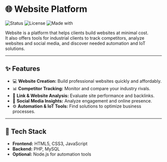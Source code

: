# 🌐 Website Platform

![Status](https://img.shields.io/badge/status-active-brightgreen)
![License](https://img.shields.io/badge/license-MIT-blue)
![Made with](https://img.shields.io/badge/made%20with-love-pink)

Website is a platform that helps clients build websites at minimal cost.  
It also offers tools for industrial clients to track competitors, analyze websites and social media, and discover needed automation and IoT solutions.

---

## ✨ Features
- 💻 **Website Creation:** Build professional websites quickly and affordably.  
- 📊 **Competitor Tracking:** Monitor and compare your industry rivals.  
- 🔗 **Link & Website Analysis:** Evaluate site performance and backlinks.  
- 📱 **Social Media Insights:** Analyze engagement and online presence.  
- ⚙️ **Automation & IoT Tools:** Find solutions to optimize business processes.  

---

## 🧠 Tech Stack
- **Frontend:** HTML5, CSS3, JavaScript  
- **Backend:** PHP, MySQL  
- **Optional:** Node.js for automation tools  

